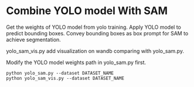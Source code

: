 # Combine YOLO model With SAM
Get the weights of YOLO model from yolo training. Apply YOLO model to predict bounding boxes. Convey bounding boxes as box prompt for SAM to achieve segmentation. 

yolo_sam_vis.py add visualization on wandb comparing with yolo_sam.py.

Modify the YOLO model weights path in yolo_sam.py first.

```
python yolo_sam.py --dataset DATASET_NAME
python yolo_sam_vis.py --dataset DATASET_NAME
```

